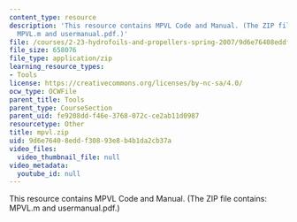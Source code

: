 ```yaml
---
content_type: resource
description: 'This resource contains MPVL Code and Manual. (The ZIP file contains:
  MPVL.m and usermanual.pdf.)'
file: /courses/2-23-hydrofoils-and-propellers-spring-2007/9d6e76408eddf30893e8b4b1da2cb37a_mpvl.zip
file_size: 658076
file_type: application/zip
learning_resource_types:
- Tools
license: https://creativecommons.org/licenses/by-nc-sa/4.0/
ocw_type: OCWFile
parent_title: Tools
parent_type: CourseSection
parent_uid: fe9208dd-f46e-3768-072c-ce2ab11d0987
resourcetype: Other
title: mpvl.zip
uid: 9d6e7640-8edd-f308-93e8-b4b1da2cb37a
video_files:
  video_thumbnail_file: null
video_metadata:
  youtube_id: null
---
```

This resource contains MPVL Code and Manual. (The ZIP file contains: MPVL.m and usermanual.pdf.)
